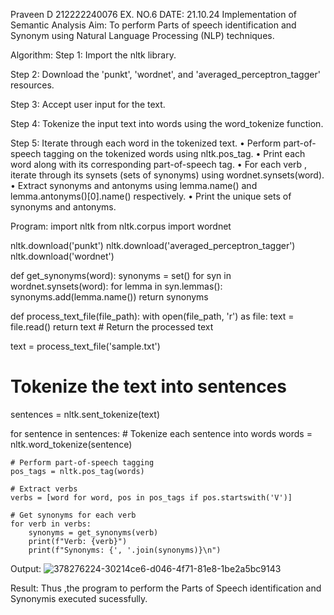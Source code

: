 Praveen D
212222240076
EX. NO.6
DATE: 21.10.24
Implementation of Semantic Analysis
Aim:
To perform Parts of speech identification and Synonym using Natural Language Processing (NLP) techniques.

Algorithm:
Step 1:
Import the nltk library.

Step 2:
Download the 'punkt', 'wordnet', and 'averaged_perceptron_tagger' resources.

Step 3:
Accept user input for the text.

Step 4:
Tokenize the input text into words using the word_tokenize function.

Step 5:
Iterate through each word in the tokenized text. • Perform part-of-speech tagging on the tokenized words using nltk.pos_tag. • Print each word along with its corresponding part-of-speech tag. • For each verb , iterate through its synsets (sets of synonyms) using wordnet.synsets(word). • Extract synonyms and antonyms using lemma.name() and lemma.antonyms()[0].name() respectively. • Print the unique sets of synonyms and antonyms.

Program:
import nltk
from nltk.corpus import wordnet

nltk.download('punkt')
nltk.download('averaged_perceptron_tagger')
nltk.download('wordnet')

def get_synonyms(word):
    synonyms = set()
    for syn in wordnet.synsets(word):
        for lemma in syn.lemmas():
            synonyms.add(lemma.name())
    return synonyms

def process_text_file(file_path):
    with open(file_path, 'r') as file:
        text = file.read()
    return text  # Return the processed text

text = process_text_file('sample.txt')

# Tokenize the text into sentences
sentences = nltk.sent_tokenize(text)

for sentence in sentences:
    # Tokenize each sentence into words
    words = nltk.word_tokenize(sentence)

    # Perform part-of-speech tagging
    pos_tags = nltk.pos_tag(words)

    # Extract verbs
    verbs = [word for word, pos in pos_tags if pos.startswith('V')]

    # Get synonyms for each verb
    for verb in verbs:
        synonyms = get_synonyms(verb)
        print(f"Verb: {verb}")
        print(f"Synonyms: {', '.join(synonyms)}\n")
Output:
![378276224-30214ce6-d046-4f71-81e8-1be2a5bc9143](https://github.com/user-attachments/assets/17bde95c-0fd0-4769-92ff-ef59849dad4c)


Result:
Thus ,the program to perform the Parts of Speech identification and Synonymis executed sucessfully.
